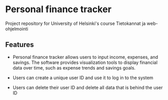 # Personal finance tracker

Project repository for University of Helsinki's course Tietokannat ja web-ohjelmointi

## Features

- Personal finance tracker allows users to input income, expenses, and savings. The software provides visualization tools to display financial data over time, such as expense trends and savings goals.

- Users can create a unique user ID and use it to log in to the system
  
- Users can delete their user ID and delete all data that is behind the user ID
